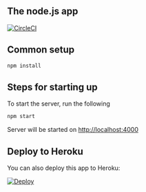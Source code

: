 ## The node.js app

[![CircleCI](https://img.shields.io/circleci/project/github/contentful/the-example-app.nodejs.svg)](https://circleci.com/gh/contentful/the-example-app.nodejs)

## Common setup

```bash
npm install
```

## Steps for starting up

To start the server, run the following

```bash
npm start
```

Server will be started on [http://localhost:4000](http://localhost:4000)

## Deploy to Heroku
You can also deploy this app to Heroku:

[![Deploy](https://www.herokucdn.com/deploy/button.svg)](https://heroku.com/deploy)